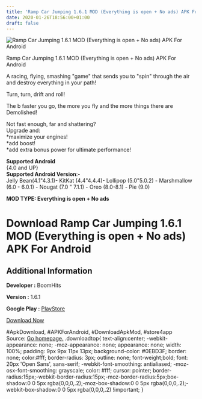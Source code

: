 ```yaml
---
title: 'Ramp Car Jumping 1.6.1 MOD (Everything is open + No ads) APK For Android'
date: 2020-01-26T18:56:00+01:00
draft: false
---
```


![Ramp Car Jumping 1.6.1 MOD (Everything is open + No ads) APK For Android](https://i2.wp.com/apkhome.net/wp-content/uploads/2020/01/Ramp-Car-Jumping-1.6.1-MOD-Everything-is-open-No-ads.png "Ramp Car Jumping 1.6.1 MOD (Everything is open + No ads) APK For Android")

  

Ramp Car Jumping 1.6.1 MOD (Everything is open + No ads) APK For Android

A racing, flying, smashing "game" that sends you to "spin" through the air and destroy everything in your path!

Turn, turn, drift and roll!

The b faster you go, the more you fly and the more things there are Demolished!

Not fast enough, far and shattering?  
Upgrade and:  
\*maximize your engines!  
\*add boost!  
\*add extra bonus power for ultimate performance!

**Supported Android**  
{4.0 and UP}  
**Supported Android Version**:-  
Jelly Bean(4.1"4.3.1)- KitKat (4.4"4.4.4)- Lollipop (5.0"5.0.2) - Marshmallow (6.0 - 6.0.1) - Nougat (7.0 " 7.1.1) - Oreo (8.0-8.1) - Pie (9.0)

**MOD TYPE: Everything is open + No ads**

Download Ramp Car Jumping 1.6.1 MOD (Everything is open + No ads) APK For Android
=================================================================================

Additional Information
----------------------

**Developer :** BoomHits

**Version :** 1.6.1

**Google Play :** [PlayStore](https://play.google.com/store/apps/details?id=com.boomhits.rampcarjumping)

  

[Download Now](https://store4app.co/post/ramp-car-jumping-1-6-1-mod-everything-is-open-no-ads-apk-for-android_1580061351)

  
#ApkDownload, #APKForAndroid, #DownloadApkMod, #store4app  
Source: [Go homepage.](https://store4app.co/post/ramp-car-jumping-1-6-1-mod-everything-is-open-no-ads-apk-for-android_1580061351) .downloadtop{ text-align:center; -webkit-appearance: none; -moz-appearance: none; appearance: none; width: 100%; padding: 9px 9px 11px 13px; background-color: #0EBD3F; border: none; color:#fff; border-radius: 3px; outline: none; font-weight;bold; font: 20px 'Open Sans', sans-serif; -webkit-font-smoothing: antialiased; -moz-osx-font-smoothing: grayscale; color: #fff; cursor: pointer; border-radius:15px;-webkit-border-radius:15px;-moz-border-radius:5px;box-shadow:0 0 5px rgba(0,0,0,.2);-moz-box-shadow:0 0 5px rgba(0,0,0,.2);-webkit-box-shadow:0 0 5px rgba(0,0,0,.2) !important; }